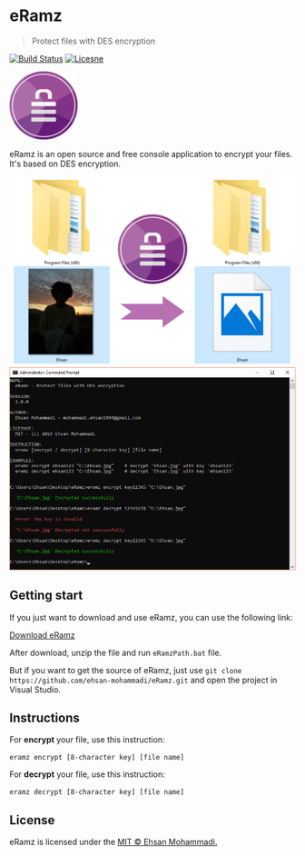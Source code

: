 # eRamz

>Protect files with DES encryption

[![Build Status](https://travis-ci.org/ehsan-mohammadi/eRamz.svg?branch=master)](https://travis-ci.org/ehsan-mohammadi/eRamz)
[![Licesne](https://img.shields.io/github/license/ehsan-mohammadi/eRamz.svg?branch=master)](https://travis-ci.org/ehsan-mohammadi/eRamz)

<img src="https://github.com/ehsan-mohammadi/eRamz/blob/master/Images/eRamzLogo.png" width="120" height="120" />

eRamz is an open source and free console application to encrypt your files. It's based on DES encryption.

<p align="center">
  <img src="https://github.com/ehsan-mohammadi/eRamz/blob/master/Images/eRamzImage2.png" width="600"/>
  <img src="https://github.com/ehsan-mohammadi/eRamz/blob/master/Images/eRamzImage1.png"/>
</p>

## Getting start

If you just want to download and use eRamz, you can use the following link:

[Download eRamz](https://github.com/ehsan-mohammadi/eRamz/releases/download/1.0/eRamz.zip)

After download, unzip the file and run `eRamzPath.bat` file.

But if you want to get the source of eRamz, just use `git clone https://github.com/ehsan-mohammadi/eRamz.git` and open the project in Visual Studio.

## Instructions

For **encrypt** your file, use this instruction:

    eramz encrypt [8-character key] [file name]
    
For **decrypt** your file, use this instruction:

    eramz decrypt [8-character key] [file name]
    
## License

eRamz is licensed under the [MIT © Ehsan Mohammadi.](../master/LICENSE)
